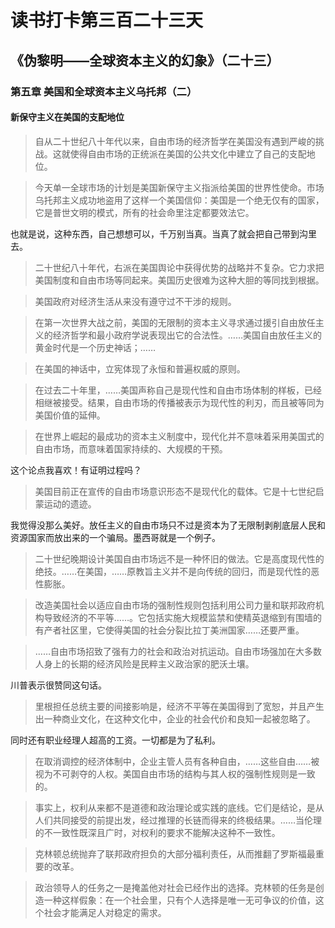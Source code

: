 读书打卡第三百二十三天
===
《伪黎明——全球资本主义的幻象》（二十三）
---

### 第五章 美国和全球资本主义乌托邦（二）

#### 新保守主义在美国的支配地位

> 自从二十世纪八十年代以来，自由市场的经济哲学在美国没有遇到严峻的挑战。这就使得自由市场的正统派在美国的公共文化中建立了自己的支配地位。

> 今天单一全球市场的计划是美国新保守主义指派给美国的世界性使命。市场乌托邦主义成功地盗用了这样一个美国信仰：美国是一个绝无仅有的国家，它是普世文明的模式，所有的社会命里注定都要效法它。

也就是说，这种东西，自己想想可以，千万别当真。当真了就会把自己带到沟里去。

> 二十世纪八十年代，右派在美国舆论中获得优势的战略并不复杂。它力求把美国制度和自由市场等同起来。美国历史很难为这种大胆的等同找到根据。

> 美国政府对经济生活从来没有遵守过不干涉的规则。

> 在第一次世界大战之前，美国的无限制的资本主义寻求通过援引自由放任主义的经济哲学和最小政府学说表现出它的合法性。……美国自由放任主义的黄金时代是一个历史神话；……

> 在美国的神话中，立宪体现了永恒和普遍权威的原则。

> 在过去二十年里，……美国声称自己是现代性和自由市场体制的样板，已经相继被接受。结果，自由市场的传播被表示为现代性的利刃，而且被等同为美国价值的延伸。

> 在世界上崛起的最成功的资本主义制度中，现代化并不意味着采用美国式的自由市场，而意味着国家持续的、大规模的干预。

这个论点我喜欢！有证明过程吗？

> 美国目前正在宣传的自由市场意识形态不是现代化的载体。它是十七世纪启蒙运动的遗迹。

我觉得没那么美好。放任主义的自由市场只不过是资本为了无限制剥削底层人民和资源国家而放出来的一个骗局。墨西哥就是一个例子。

> 二十世纪晚期设计美国自由市场远不是一种怀旧的做法。它是高度现代性的绝技。……在美国，……原教旨主义并不是向传统的回归，而是现代性的恶性膨胀。

> 改造美国社会以适应自由市场的强制性规则包括利用公司力量和联邦政府机构导致经济的不平等……。它包括实施大规模监禁和使精英退缩到有围墙的有产者社区里，它使得美国的社会分裂比拉丁美洲国家……还要严重。

> ……自由市场招致了强有力的社会和政治对抗运动。自由市场强加在大多数人身上的长期的经济风险是民粹主义政治家的肥沃土壤。

川普表示很赞同这句话。

> 里根担任总统主要的间接影响是，经济不平等在美国得到了宽恕，并且产生出一种商业文化，在这种文化中，企业的社会代价和良知一起被忽略了。

同时还有职业经理人超高的工资。一切都是为了私利。

> 在取消调控的经济体制中，企业主管人员有各种自由，……这些自由……被视为不可剥夺的人权。美国自由市场的结构与其人权的强制性规则是一致的。

> 事实上，权利从来都不是道德和政治理论或实践的底线。它们是结论，是从人们共同接受的前提出发，经过推理的长链而得来的终极结果。……当伦理的不一致性既深且广时，对权利的要求不能解决这种不一致性。

> 克林顿总统抛弃了联邦政府担负的大部分福利责任，从而推翻了罗斯福最重要的改革。

> 政治领导人的任务之一是掩盖他对社会已经作出的选择。克林顿的任务是创造一种这样假象：在一个社会里，只有个人选择是唯一无可争议的价值，这个社会才能满足人对稳定的需求。
